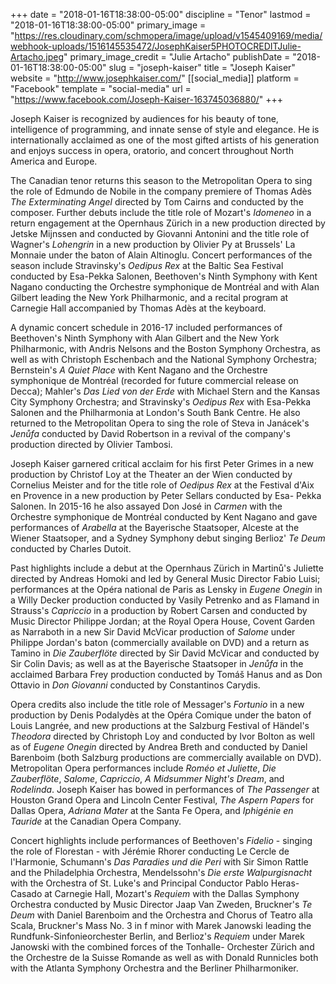 +++
date = "2018-01-16T18:38:00-05:00"
discipline = "Tenor"
lastmod = "2018-01-16T18:38:00-05:00"
primary_image = "https://res.cloudinary.com/schmopera/image/upload/v1545409169/media/webhook-uploads/1516145535472/JosephKaiser5PHOTOCREDITJulie-Artacho.jpeg"
primary_image_credit = "Julie Artacho"
publishDate = "2018-01-16T18:38:00-05:00"
slug = "joseph-kaiser"
title = "Joseph Kaiser"
website = "http://www.josephkaiser.com/"
[[social_media]]
platform = "Facebook"
template = "social-media"
url = "https://www.facebook.com/Joseph-Kaiser-163745036880/"
+++

Joseph Kaiser is recognized by audiences for his beauty of tone, intelligence of programming, and innate sense of style and elegance.  He is internationally acclaimed as one of the most gifted artists of his generation and enjoys success in opera, oratorio, and concert throughout North America and Europe.

The Canadian tenor returns this season to the Metropolitan Opera to sing the role of Edmundo de Nobile in the company premiere of Thomas Adès *The Exterminating Angel* directed by Tom Cairns and conducted by the composer. Further debuts include the title role of Mozart's *Idomeneo* in a return engagement at the Opernhaus Zürich in a new production directed by Jetske Mijnssen and conducted by Giovanni Antonini and the title role of Wagner's *Lohengrin* in a new production by Olivier Py at Brussels' La Monnaie under the baton of Alain Altinoglu.  Concert performances of the season include Stravinsky's *Oedipus Rex* at the Baltic Sea Festival conducted by Esa-Pekka Salonen, Beethoven's Ninth Symphony with Kent Nagano conducting the Orchestre symphonique de Montréal and with Alan Gilbert leading the New York Philharmonic, and a recital program at Carnegie Hall accompanied by Thomas Adès at the keyboard.

A dynamic concert schedule in 2016-17 included performances of Beethoven's Ninth Symphony with Alan Gilbert and the New York Philharmonic, with Andris Nelsons and the Boston Symphony Orchestra, as well as with Christoph Eschenbach and the National Symphony Orchestra; Bernstein's *A Quiet Place* with Kent Nagano and the Orchestre symphonique de Montréal (recorded for future commercial release on Decca); Mahler's *Das Lied von der Erde* with Michael Stern and the Kansas City Symphony Orchestra; and Stravinsky's *Oedipus Rex* with Esa-Pekka Salonen and the Philharmonia at London's South Bank Centre.  He also returned to the Metropolitan Opera to sing the role of Steva in Janácek's *Jenůfa* conducted by David Robertson in a revival of the company's production directed by Olivier Tambosi.

Joseph Kaiser garnered critical acclaim for his first Peter Grimes in a new production by Christof Loy at the Theater an der Wien conducted by Cornelius Meister and for the title role of *Oedipus Rex* at the Festival d'Aix en Provence in a new production by Peter Sellars conducted by Esa- Pekka Salonen.  In 2015-16 he also assayed Don José in *Carmen* with the Orchestre symphonique de Montréal conducted by Kent Nagano and gave performances of *Arabella* at the Bayerische Staatsoper, Alceste at the Wiener Staatsoper, and a Sydney Symphony debut singing Berlioz' *Te Deum* conducted by Charles Dutoit.

Past highlights include a debut at the Opernhaus Zürich in Martinů's Juliette directed by Andreas Homoki and led by General Music Director Fabio Luisi; performances at the Opéra national de Paris as Lensky in *Eugene Onegin* in a Willy Decker production conducted by Vasily Petrenko and as Flamand in Strauss's *Capriccio* in a production by Robert Carsen and conducted by Music Director Philippe Jordan; at the Royal Opera House, Covent Garden as Narraboth in a new Sir David McVicar production of *Salome* under Philippe Jordan's baton (commercially available on DVD) and a return as Tamino in *Die Zauberflöte* directed by Sir David McVicar and conducted by Sir Colin Davis; as well as at the Bayerische Staatsoper in *Jenůfa* in the acclaimed Barbara Frey production conducted by Tomáš Hanus and as Don Ottavio in *Don Giovanni* conducted by Constantinos Carydis.

Opera credits also include the title role of Messager's *Fortunio* in a new production by Denis Podalydès at the Opéra Comique under the baton of Louis Langrée, and new productions at the Salzburg Festival of Händel's *Theodora* directed by Christoph Loy and conducted by Ivor Bolton as well as of *Eugene Onegin* directed by Andrea Breth and conducted by Daniel Barenboim (both Salzburg productions are commercially available on DVD).  Metropolitan Opera performances include *Roméo et Juliette*, *Die Zauberflöte*, *Salome*, *Capriccio*, *A Midsummer Night's Dream*, and *Rodelinda*.  Joseph Kaiser has bowed in performances of *The Passenger* at Houston Grand Opera and Lincoln Center Festival, *The Aspern Papers* for Dallas Opera, *Adriana Mater* at the Santa Fe Opera, and *Iphigénie en Tauride* at the Canadian Opera Company.

Concert highlights include performances of Beethoven's *Fidelio* - singing the role of Florestan - with Jérémie Rhorer conducting Le Cercle de l'Harmonie, Schumann's *Das Paradies und die Peri* with Sir Simon Rattle and the Philadelphia Orchestra, Mendelssohn's *Die erste Walpurgisnacht* with the Orchestra of St. Luke's and Principal Conductor Pablo Heras-Casado at Carnegie Hall, Mozart's *Requiem* with the Dallas Symphony Orchestra conducted by Music Director Jaap Van Zweden, Bruckner's *Te Deum* with Daniel Barenboim and the Orchestra and Chorus of Teatro alla Scala, Bruckner's Mass No. 3 in f minor with Marek Janowski leading the Rundfunk-Sinfonieorchester Berlin, and Berlioz's *Requiem* under Marek Janowski with the combined forces of the Tonhalle- Orchester Zürich and the Orchestre de la Suisse Romande as well as with Donald Runnicles both with the Atlanta Symphony Orchestra and the Berliner Philharmoniker.


